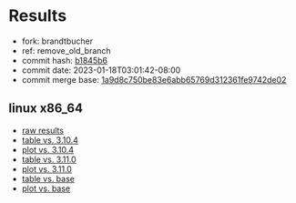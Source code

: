# Results

- fork: brandtbucher
- ref: remove_old_branch
- commit hash: [b1845b6](https://github.com/brandtbucher/cpython/commit/b1845b6)
- commit date: 2023-01-18T03:01:42-08:00
- commit merge base: [1a9d8c750be83e6abb65769d312361fe9742de02](https://github.com/brandtbucher/cpython/commit/1a9d8c750be83e6abb65769d312361fe9742de02)

## linux x86_64

- [raw results](bm-20230118-linux-x86_64-brandtbucher-remove_old_branch-3.12.0a4%2B-b1845b6.json)
- [table vs. 3.10.4](bm-20230118-linux-x86_64-brandtbucher-remove_old_branch-3.12.0a4%2B-b1845b6-vs-3.10.4.md)
- [plot vs. 3.10.4](bm-20230118-linux-x86_64-brandtbucher-remove_old_branch-3.12.0a4%2B-b1845b6-vs-3.10.4.png)
- [table vs. 3.11.0](bm-20230118-linux-x86_64-brandtbucher-remove_old_branch-3.12.0a4%2B-b1845b6-vs-3.11.0.md)
- [plot vs. 3.11.0](bm-20230118-linux-x86_64-brandtbucher-remove_old_branch-3.12.0a4%2B-b1845b6-vs-3.11.0.png)
- [table vs. base](bm-20230118-linux-x86_64-brandtbucher-remove_old_branch-3.12.0a4%2B-b1845b6-vs-base.md)
- [plot vs. base](bm-20230118-linux-x86_64-brandtbucher-remove_old_branch-3.12.0a4%2B-b1845b6-vs-base.png)


